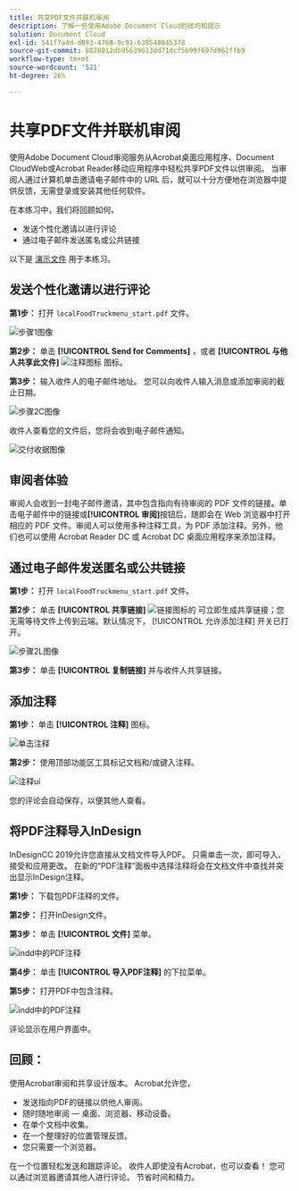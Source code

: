```yaml
---
title: 共享PDF文件并联机审阅
description: 了解一些使用Adobe Document Cloud的技巧和提示
solution: Document Cloud
exl-id: 541f7a4d-d893-4768-9c91-638548845378
source-git-commit: 8028012db95639613dd71dcf5b99f697d962ffb9
workflow-type: tm+mt
source-wordcount: '521'
ht-degree: 26%

---
```


# 共享PDF文件并联机审阅

使用Adobe Document Cloud审阅服务从Acrobat桌面应用程序、Document CloudWeb或Acrobat Reader移动应用程序中轻松共享PDF文件以供审阅。 当审阅人通过计算机单击邀请电子邮件中的 URL 后，就可以十分方便地在浏览器中提供反馈，无需登录或安装其他任何软件。

在本练习中，我们将回顾如何、

* 发送个性化邀请以进行评论
* 通过电子邮件发送匿名或公共链接

以下是 [演示文件](assets/01_Review.zip) 用于本练习。

## 发送个性化邀请以进行评论

**第1步：** 打开 `localFoodTruckmenu_start.pdf` 文件。

![步骤1图像](assets/Step1.png)

**第2步：** 单击 **[!UICONTROL Send for Comments]** ，或者 **[!UICONTROL 与他人共享此文件]** ![注释图标](assets/sendforcommentsicon.png)  图标。

**第3步：** 输入收件人的电子邮件地址。 您可以向收件人输入消息或添加审阅的截止日期。

![步骤2C图像](assets/Step2C.png)

收件人查看您的文件后，您将会收到电子邮件通知。

![交付收据图像](assets/deliveryReceipt_Track.png)

## 审阅者体验

审阅人会收到一封电子邮件邀请，其中包含指向有待审阅的 PDF 文件的链接。单击电子邮件中的链接或&#x200B;**[!UICONTROL 审阅]**&#x200B;按钮后，随即会在 Web 浏览器中打开相应的 PDF 文件。审阅人可以使用多种注释工具，为 PDF 添加注释。另外，他们也可以使用 Acrobat Reader DC 或 Acrobat DC 桌面应用程序来添加注释。

## 通过电子邮件发送匿名或公共链接

**第1步：** 打开 `localFoodTruckmenu_start.pdf` 文件。

**第2步：** 单击 **[!UICONTROL 共享链接]** ![链接图标](assets/sendlinkicon.png)的 可立即生成共享链接；您无需等待文件上传到云端。默认情况下， [!UICONTROL 允许添加注释] 开关已打开。

![步骤2L图像](assets/Step2L.png)

**第3步：** 单击 **[!UICONTROL 复制链接]** 并与收件人共享链接。

## 添加注释

**第1步：** 单击 **[!UICONTROL 注释]** 图标。

![单击注释](assets/Cselect.jpg)

**第2步：** 使用顶部功能区工具标记文档和/或键入注释。

![注释ui](assets/commentsui.png)

您的评论会自动保存，以便其他人查看。

## 将PDF注释导入InDesign

InDesignCC 2019允许您直接从文档文件导入PDF。 只需单击一次，即可导入、接受和应用更改。 在新的“PDF注释”面板中选择注释将会在文档文件中查找并突出显示InDesign注释。

**第1步：** 下载包PDF注释的文件。

**第2步：** 打开InDesign文件。

**第3步：** 单击 **[!UICONTROL 文件]** 菜单。

![indd中的PDF注释](assets/inddpdf.png)

**第4步：** 单击 **[!UICONTROL 导入PDF注释]** 的下拉菜单。

**第5步：** 打开PDF中包含注释。

![indd中的PDF注释](assets/inddpdfshown.png)

评论显示在用户界面中。

## 回顾：

使用Acrobat审阅和共享设计版本。 Acrobat允许您，

* 发送指向PDF的链接以供他人审阅。
* 随时随地审阅 — 桌面、浏览器、移动设备。
* 在单个文档中收集。
* 在一个整理好的位置管理反馈。
* 您只需要一个浏览器。

在一个位置轻松发送和跟踪评论。 收件人即使没有Acrobat，也可以查看！ 您可以通过浏览器邀请其他人进行评论。 节省时间和精力。
